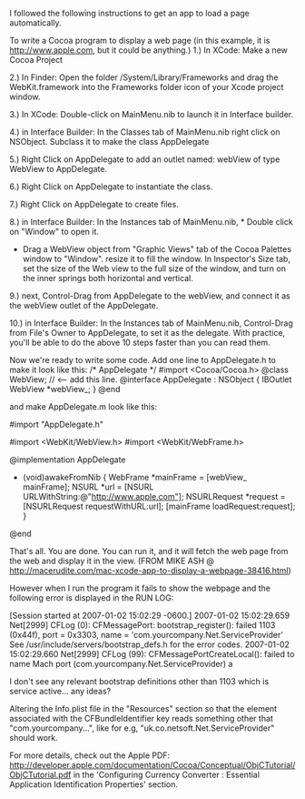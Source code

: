 I followed the following instructions to get an app to load a page automatically.

To write a Cocoa program to display a web page (in this example, it is http://www.apple.com, but it could be anything.)
1.) In XCode: Make a new Cocoa Project

2.) In Finder: Open the folder /System/Library/Frameworks and drag the WebKit.framework into the Frameworks folder icon of your Xcode project window.

3.) In XCode: Double-click on MainMenu.nib to launch it in Interface builder.

4.) in Interface Builder: In the Classes tab of MainMenu.nib right click on NSObject. Subclass it to make the class AppDelegate

5.) Right Click on AppDelegate to add an outlet named: webView of type WebView to AppDelegate.

6.) Right Click on AppDelegate to instantiate the class.

7.) Right Click on AppDelegate to create files.

8.) in Interface Builder: In the Instances tab of MainMenu.nib, * Double click on "Window" to open it.
* Drag a WebView object from "Graphic Views" tab of the Cocoa Palettes window to "Window". resize it to fill the window. In Inspector's Size tab, set the size of the Web view to the full size of the window, and turn on the inner springs both horizontal and vertical.

9.) next, Control-Drag from AppDelegate to the webView, and connect it as the webView outlet of the AppDelegate.

10.) in Interface Builder: In the Instances tab of MainMenu.nib, Control-Drag from File's Owner to AppDelegate, to set it as the delegate.
With practice, you'll be able to do the above 10 steps faster than you can read them.

Now we're ready to write some code. Add one line to AppDelegate.h to make it look like this:
    /* AppDelegate */
#import <Cocoa/Cocoa.h>
@class WebView; // <-- add this line.
@interface AppDelegate : NSObject {
IBOutlet WebView *webView_;
}
@end

and make AppDelegate.m look like this:
    
#import "AppDelegate.h"

#import <WebKit/WebView.h>
#import <WebKit/WebFrame.h>

@implementation AppDelegate
- (void)awakeFromNib {
WebFrame *mainFrame = [webView_ mainFrame];
NSURL *url = [NSURL URLWithString:@"http://www.apple.com"]; 
NSURLRequest *request = [NSURLRequest requestWithURL:url]; 
[mainFrame loadRequest:request];
}

@end


That's all. You are done. You can run it, and it will fetch the web page from the web and display it in the view.
  (FROM MIKE ASH @ http://macerudite.com/mac-xcode-app-to-display-a-webpage-38416.html)

However when I run the program it fails to show the webpage and the following error is displayed in the RUN LOG:

    
[Session started at 2007-01-02 15:02:29 -0600.]
2007-01-02 15:02:29.659 Net[2999] CFLog (0): CFMessagePort: bootstrap_register(): failed 1103 (0x44f), port = 0x3303, name = 'com.yourcompany.Net.ServiceProvider'
See /usr/include/servers/bootstrap_defs.h for the error codes.
2007-01-02 15:02:29.660 Net[2999] CFLog (99): CFMessagePortCreateLocal(): failed to name Mach port (com.yourcompany.Net.ServiceProvider)
a



I don't see any relevant bootstrap definitions other than 1103 which is service active... any ideas?

Altering the Info.plist file in the "Resources" section so that the element associated with the CFBundleIdentifier key reads something other that "com.yourcompany...", like for e.g, "uk.co.netsoft.Net.ServiceProvider" should work.

For more details, check out the Apple PDF:
http://developer.apple.com/documentation/Cocoa/Conceptual/ObjCTutorial/ObjCTutorial.pdf
in the 'Configuring Currency Converter : Essential Application Identification Properties' section.
